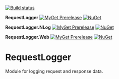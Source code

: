 [![Build status](https://ci.appveyor.com/api/projects/status/ng6eh8lyii5y8qy3?svg=true)](https://ci.appveyor.com/project/mrstebo/requestlogger)

**RequestLogger**
[![MyGet Prerelease](https://img.shields.io/myget/mrstebo/v/RequestLogger.svg?label=MyGet_Prerelease)](https://www.myget.org/feed/mrstebo/package/nuget/RequestLogger) [![NuGet](https://img.shields.io/nuget/v/RequestLogger.svg)](https://www.nuget.org/packages/RequestLogger/)

**RequestLogger.NLog**
[![MyGet Prerelease](https://img.shields.io/myget/mrstebo/v/RequestLogger.NLog.svg?label=MyGet_Prerelease)](https://www.myget.org/feed/mrstebo/package/nuget/RequestLogger.NLog) [![NuGet](https://img.shields.io/nuget/v/RequestLogger.NLog.svg)](https://www.nuget.org/packages/RequestLogger.NLog/)

**RequestLogger.Web**
[![MyGet Prerelease](https://img.shields.io/myget/mrstebo/v/RequestLogger.Web.svg?label=MyGet_Prerelease)](https://www.myget.org/feed/mrstebo/package/nuget/RequestLogger.Web) [![NuGet](https://img.shields.io/nuget/v/RequestLogger.Web.svg)](https://www.nuget.org/packages/RequestLogger.Web/)

# RequestLogger
Module for logging request and response data.
